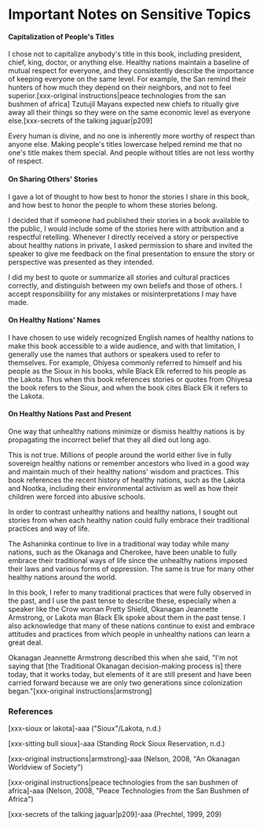 # Important Notes on Sensitive Topics

#### Capitalization of People's Titles

I chose not to capitalize anybody's title in this book, including president, chief, king, doctor, or anything else. Healthy nations maintain a baseline of mutual respect for everyone, and they consistently describe the importance of keeping everyone on the same level. For example, the San remind their hunters of how much they depend on their neighbors, and not to feel superior.[xxx-original instructions|peace technologies from the san bushmen of africa] Tzutujil Mayans expected new chiefs to ritually give away all their things so they were on the same economic level as everyone else.[xxx-secrets of the talking jaguar|p209]

Every human is divine, and no one is inherently more worthy of respect than anyone else. Making people's titles lowercase helped remind me that no one's title makes them special. And people without titles are not less worthy of respect.

#### On Sharing Others' Stories

I gave a lot of thought to how best to honor the stories I share in this book, and how best to honor the people to whom these stories belong.

I decided that if someone had published their stories in a book available to the public, I would include some of the stories here with attribution and a respectful retelling. Whenever I directly received a story or perspective about healthy nations in private, I asked permission to share and invited the speaker to give me feedback on the final presentation to ensure the story or perspective was presented as they intended.

I did my best to quote or summarize all stories and cultural practices correctly, and distinguish between my own beliefs and those of others. I accept responsibility for any mistakes or misinterpretations I may have made.

#### On Healthy Nations' Names

I have chosen to use widely recognized English names of healthy nations to make this book accessible to a wide audience, and with that limitation, I generally use the names that authors or speakers used to refer to themselves. For example, Ohiyesa commonly referred to himself and his people as the Sioux in his books, while Black Elk referred to his people as the Lakota. Thus when this book references stories or quotes from Ohiyesa the book refers to the Sioux, and when the book cites Black Elk it refers to the Lakota.

#### On Healthy Nations Past and Present

One way that unhealthy nations minimize or dismiss healthy nations is by propagating the incorrect belief that they all died out long ago.

This is not true. Millions of people around the world either live in fully sovereign healthy nations or remember ancestors who lived in a good way and maintain much of their healthy nations' wisdom and practices. This book references the recent history of healthy nations, such as the Lakota and Nootka, including their environmental activism as well as how their children were forced into abusive schools.

In order to contrast unhealthy nations and healthy nations, I sought out stories from when each healthy nation could fully embrace their traditional practices and way of life.

The Ashaninka continue to live in a traditional way today while many nations, such as the Okanaga and Cherokee, have been unable to fully embrace their traditional ways of life since the unhealthy nations imposed their laws and various forms of oppression. The same is true for many other healthy nations around the world.

In this book, I refer to many traditional practices that were fully observed in the past, and I use the past tense to describe these, especially when a speaker like the Crow woman Pretty Shield, Okanagan Jeannette Armstrong, or Lakota man Black Elk spoke about them in the past tense. I also acknowledge that many of these nations continue to exist and embrace attitudes and practices from which people in unhealthy nations can learn a great deal.

Okanagan Jeannette Armstrong described this when she said, "I'm not saying that [the Traditional Okanagan decision-making process is] there today, that it works today, but elements of it are still present and have been carried forward because we are only two generations since colonization began."[xxx-original instructions|armstrong]

### References

[xxx-sioux or lakota]-aaa ("Sioux"/Lakota, n.d.)

[xxx-sitting bull sioux]-aaa (Standing Rock Sioux Reservation, n.d.)

[xxx-original instructions|armstrong]-aaa (Nelson, 2008, "An Okanagan Worldview of Society")

[xxx-original instructions|peace technologies from the san bushmen of africa]-aaa (Nelson, 2008, "Peace Technologies from the San Bushmen of Africa")

[xxx-secrets of the talking jaguar|p209]-aaa (Prechtel, 1999, 209)